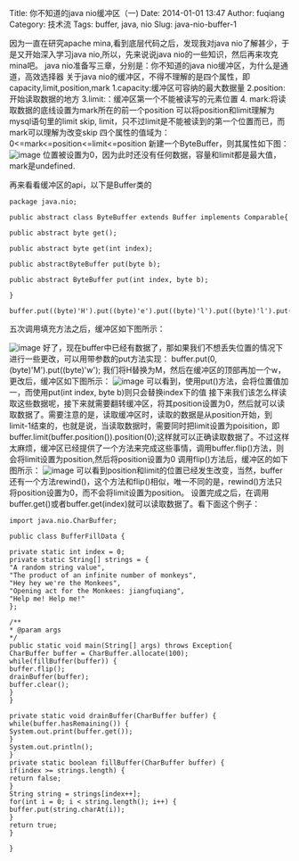 Title: 你不知道的java nio缓冲区（一)
Date: 2014-01-01 13:47
Author: fuqiang
Category: 技术流
Tags: buffer, java, nio
Slug: java-nio-buffer-1


因为一直在研究apache mina,看到底层代码之后，发现我对java
nio了解甚少，于是又开始深入学习java nio,所以，先来说说java
nio的一些知识，然后再来攻克mina吧。 java
nio准备写三章，分别是：你不知道的java nio缓冲区，为什么是通道，高效选择器
关于java
nio的缓冲区，不得不理解的是四个属性，即capacity,limit,position,mark
1.capacity:缓冲区可容纳的最大数据量 2.position: 开始读取数据的地方
3.limit:：缓冲区第一个不能被读写的元素位置 4.
mark:将读取数据的底线设置为mark所在的前一个position
可以将position和limit理解为mysql语句里的limit skip,
limit，只不过limit是不能被读到的第一个位置而已，而mark可以理解为改变skip
四个属性的值域为：0<=mark<=position<=limit<=position
新建一个ByteBuffer，则其属性如下图：
![image](http://img.blog.csdn.net/20140101130150312?watermark/2/text/aHR0cDovL2Jsb2cuY3Nkbi5uZXQvamlhbmdmdWxsbGw=/font/5a6L5L2T/fontsize/400/fill/I0JBQkFCMA==/dissolve/70/gravity/Center)
位置被设置为0，因为此时还没有任何数据，容量和limit都是最大值，mark是undefined.
<!--more--> 再来看看缓冲区的api，以下是Buffer类的

    package java.nio;

    public abstract class ByteBuffer extends Buffer implements Comparable{

    public abstract byte get();

    public abstract byte get(int index);

    public abstractByteBuffer put(byte b);

    public abstract ByteBuffer put(int index, byte b);

    }

    buffer.put((byte)'H').put((byte)'e').put((byte)'l').put((byte)'l').put((byte)'0');

五次调用填充方法之后，缓冲区如下图所示：

![image](http://img.blog.csdn.net/20140101130204796?watermark/2/text/aHR0cDovL2Jsb2cuY3Nkbi5uZXQvamlhbmdmdWxsbGw=/font/5a6L5L2T/fontsize/400/fill/I0JBQkFCMA==/dissolve/70/gravity/Center)
好了，现在buffer中已经有数据了，那如果我们不想丢失位置的情况下进行一些更改，可以用带参数的put方法实现：
buffer.put(0,(byte)'M').put((byte)'w');
我们将H替换为M，然后在缓冲区的顶部再加一个w，更改后，缓冲区如下图所示：
![image](http://img.blog.csdn.net/20140101130229484?watermark/2/text/aHR0cDovL2Jsb2cuY3Nkbi5uZXQvamlhbmdmdWxsbGw=/font/5a6L5L2T/fontsize/400/fill/I0JBQkFCMA==/dissolve/70/gravity/Center)
可以看到，使用put()方法，会将位置值加一，而使用put(int index, byte
b)则只会替换index下的值
接下来我们该怎么样读取这些数据呢，接下来就需要翻转缓冲区，将其position设置为0，然后就可以读取数据了。需要注意的是，读取缓冲区时，读取的数据是从position开始，到limit-1结束的，也就是说，当读取数据时，需要同时把limit设置为poisition，即buffer.limit(buffer.position()).position(0);这样就可以正确读取数据了。不过这样太麻烦，缓冲区已经提供了一个方法来完成这些事情，调用buffer.flip()方法，则会将limit设置为position,然后将position设置为0
调用flip()方法后，缓冲区的如下图所示：
![image](http://img.blog.csdn.net/20140101130241109?watermark/2/text/aHR0cDovL2Jsb2cuY3Nkbi5uZXQvamlhbmdmdWxsbGw=/font/5a6L5L2T/fontsize/400/fill/I0JBQkFCMA==/dissolve/70/gravity/Center)
可以看到position和limit的位置已经发生改变，当然，buffer还有一个方法rewind()，这个方法和flip()相似，唯一不同的是，rewind()方法只将position设置为0，而不会将limit设置为position。
设置完成之后，在调用buffer.get()或者buffer.get(index)就可以读取数据了。看下面这个例子：

    import java.nio.CharBuffer;

    public class BufferFillData {

    private static int index = 0;
    private static String[] strings = {
    "A random string value",
    "The product of an infinite number of monkeys",
    "Hey hey we're the Monkees",
    "Opening act for the Monkees: jiangfuqiang",
    "Help me! Help me!"
    };

    /**
    * @param args
    */
    public static void main(String[] args) throws Exception{
    CharBuffer buffer = CharBuffer.allocate(100);
    while(fillBuffer(buffer)) {
    buffer.flip();
    drainBuffer(buffer);
    buffer.clear();
    }
    }

    private static void drainBuffer(CharBuffer buffer) {
    while(buffer.hasRemaining()) {
    System.out.print(buffer.get());
    }
    System.out.println();
    }
    private static boolean fillBuffer(CharBuffer buffer) {
    if(index >= strings.length) {
    return false;
    }
    String string = strings[index++];
    for(int i = 0; i < string.length(); i++) {
    buffer.put(string.charAt(i));
    }
    return true;
    }

    }
